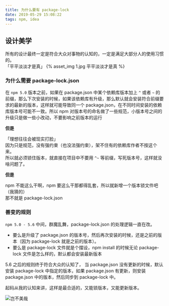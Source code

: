 ```yaml
---
title: 为什么要有 package-lock
date: 2019-05-29 15:08:22
tags: npm, idea
---
```


## 设计美学
所有的设计最终一定是符合大众对事物的认知的，一定是满足大部分人的使用习惯的。  
「平平淡淡才是真」
{% asset_img 1.jpg 平平淡淡才是真 %}
<!--more-->

### 为什么需要 package-lock.json
在 `npm 5.0` 版本之前，如果在 package.json 中某个依赖库版本加上 `^` 或者 `~` 的前缀，那么下次安装的时候，如果该依赖库有升级，那么默认就会安装符合前缀要求的最新的版本，这样就可能导致同一个 package.json，在不同时间安装的依赖库版本号可能不一致。所以 npm 对版本号的命名做了一些规范，小版本号之间的升级只是做一些小改动，不要影响之前版本的运行  

**但是**

「理想往往会被现实打脸」  
因为只是规范，没有强约束（也没法强约束），架不住有的依赖库作者不按这个来。  
所以就必须锁住版本，就直接在项目中不要用 `^~` 等前缀，写死版本号，这样就没啥问题了。


**但是**

npm 不能这么干啊，npm 要这么干那都得乱套，所以就新增一个版本锁文件吧（我猜的）  
那不就是 package-lock.json

### 善变的规则

`npm 5.0 - 5.6` 中间，群魔乱舞，package-lock.json 的处理逻辑一直在改。

+ 要么是升级了 package.json 的版本号，然后再次安装的时候，还是之前的版本（因为 package-lock 就是之前的版本）。  
+ 要么是 package-lock 文件就是个摆设，npm install 的时候无论 package-lock 文件是怎么样的，默认都会安装最新版本


5.6 之后的规则终于符合大众的认知了， 当 package.json 没有更新的时候，默认安装 package-lock 中指定的版本，如果 package.json 有更新，则安装 package.json 中的版本，然后同步到 package-lock 中。

起码从我的认知来讲，这样是最合适的，又能锁版本，又能更新版本。

![岂不美哉](2.jpg)